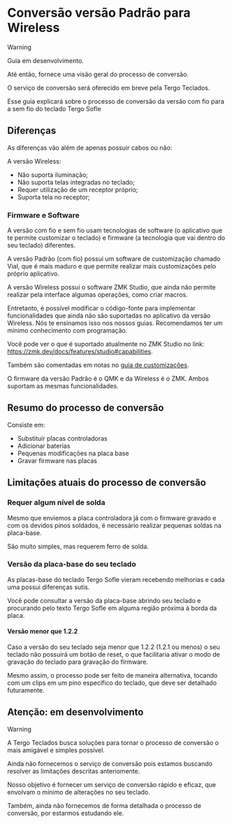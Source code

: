 # Conversão versão Padrão para Wireless

> [!WARNING]
>
> Guia em desenvolvimento.
>
> Até então, fornece uma visão geral do processo de conversão.
>
> O serviço de conversão será oferecido em breve pela Tergo Teclados.


Esse guia explicará sobre o processo de conversão da versão com fio para a sem fio do teclado Tergo Sofle

## Diferenças

As diferenças vão além de apenas possuir cabos ou não:

A versão Wireless:
- Não suporta iluminação;
- Não suporta telas integradas no teclado;
- Requer utilização de um receptor próprio;
- Suporta tela no receptor;

### Firmware e Software

A versão com fio e sem fio usam tecnologias de software (o aplicativo que te permite customizar o teclado) e firmware (a tecnologia que vai dentro do seu teclado) diferentes.

A versão Padrão (com fio) possui um software de customização chamado Vial, que é mais maduro e que permite realizar mais customizações pelo próprio aplicativo.

A versão Wireless possui o software ZMK Studio, que ainda não permite realizar pela interface algumas operações, como criar macros.

Entretanto, é possível modificar o código-fonte para implementar funcionalidades que ainda não são suportadas no aplicativo da versão Wireless. Nós te ensinamos isso nos nossos guias. Recomendamos ter um mínimo conhecimento com programação.

Você pode ver o que é suportado atualmente no ZMK Studio no link:
https://zmk.dev/docs/features/studio#capabilities.

Também são comentadas em notas no [guia de customizações](../MODIFICACOES_E_FUNCIONALIDADES_QUE_CONTRIBUEM_PARA_ERGONOMIA.md).

O firmware da versão Padrão é o QMK e da Wireless é o ZMK. Ambos suportam as mesmas funcionalidades.

## Resumo do processo de conversão

Consiste em:
- Substituir placas controladoras
- Adicionar baterias
- Pequenas modificações na placa base
- Gravar firmware nas placas

## Limitações atuais do processo de conversão

### Requer algum nível de solda

Mesmo que enviemos a placa controladora já com o firmware gravado e com os devidos pinos soldados, é necessário realizar pequenas soldas na placa-base.

São muito simples, mas requerem ferro de solda.

### Versão da placa-base do seu teclado

As placas-base do teclado Tergo Sofle vieram recebendo melhorias e cada uma possui diferenças sutis.

Você pode consultar a versão da placa-base abrindo seu teclado e procurando pelo texto Tergo Sofle em alguma região próxima à borda da placa.

#### Versão menor que 1.2.2

Caso a versão do seu teclado seja menor que 1.2.2 (1.2.1 ou menos) o seu teclado não possuirá um botão de reset, o que facilitaria ativar o modo de gravação do teclado para gravação do firmware.

Mesmo assim, o processo pode ser feito de maneira alternativa, tocando com um clips em um pino específico do teclado, que deve ser detalhado futuramente.

## Atenção: em desenvolvimento

> [!WARNING]
>
> A Tergo Teclados busca soluções para tornar o processo de conversão o mais amigável e simples possível.
>
> Ainda não fornecemos o serviço de conversão pois estamos buscando resolver as limitações descritas anteriomente.
>
> Nosso objetivo é fornecer um serviço de conversão rápido e eficaz, que envolvam o mínimo de alterações no seu teclado.
>
> Também, ainda não fornecemos de forma detalhada o processo de conversão, por estarmos estudando ele.

